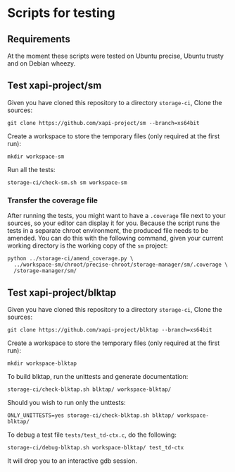 # Scripts for testing

## Requirements

At the moment these scripts were tested on Ubuntu precise, Ubuntu trusty and
on Debian wheezy.

## Test xapi-project/sm

Given you have cloned this repository to a directory `storage-ci`, Clone the
sources:

    git clone https://github.com/xapi-project/sm --branch=xs64bit

Create a workspace to store the temporary files (only required at the first
run):

    mkdir workspace-sm

Run all the tests:

    storage-ci/check-sm.sh sm workspace-sm

### Transfer the coverage file

After running the tests, you might want to have a `.coverage` file next to
your sources, so your editor can display it for you. Because the script runs
the tests in a separate chroot environment, the produced file needs to be
amended. You can do this with the following command, given your current
working directory is the working copy of the `sm` project:

    python ../storage-ci/amend_coverage.py \
      ../workspace-sm/chroot/precise-chroot/storage-manager/sm/.coverage \
      /storage-manager/sm/

## Test xapi-project/blktap

Given you have cloned this repository to a directory `storage-ci`, Clone the
sources:

    git clone https://github.com/xapi-project/blktap --branch=xs64bit

Create a workspace to store the temporary files (only required at the first
run):

    mkdir workspace-blktap

To build blktap, run the unittests and generate documentation:

    storage-ci/check-blktap.sh blktap/ workspace-blktap/

Should you wish to run only the unttests:

    ONLY_UNITTESTS=yes storage-ci/check-blktap.sh blktap/ workspace-blktap/

To debug a test file `tests/test_td-ctx.c`, do the following:

    storage-ci/debug-blktap.sh workspace-blktap/ test_td-ctx

It will drop you to an interactive gdb session.

